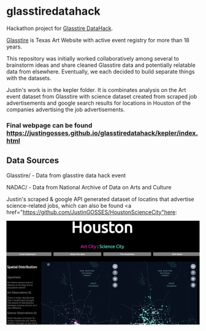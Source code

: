 # glasstiredatahack

Hackathon project for <a href="https://glasstire.com/2019/09/15/datahack/">Glasstire DataHack</a>. 

<a href="https://glasstire.com/">Glasstire</a> is Texas Art Website with active event registry for more than 18 years. 

This repository was initially worked collaboratively among several to brainstorm ideas and share cleaned Glasstire data and potentially relatable data from elsewhere. Eventually, we each decided to build separate things with the datasets.

Justin's work is in the kepler folder. It is combinates analysis on the Art event dataset from Glasstire with science dataset created from scraped job advertisements and google search results for locations in Houston of the companies advertising the job advertisements. 

### Final webpage can be found <a href="https://justingosses.github.io/glasstiredatahack/kepler/index.html">https://justingosses.github.io/glasstiredatahack/kepler/index.html</a>

## Data Sources
Glasstire/ - Data from glasstire data hack event

NADAC/ - Data from National Archive of Data on Arts and Culture

Justin's scraped & google API generated dataset of locatins that advertise science-related jobs, which can also be found <a href="https://github.com/JustinGOSSES/HoustonScienceCity"here</a>:

<img src="Screen Shot 2019-10-07 at 8.16.23 PM.png"/>
